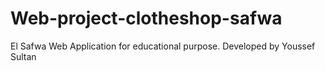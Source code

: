 # Web-project-clotheshop-safwa
El Safwa Web Application for educational purpose. Developed by Youssef Sultan
